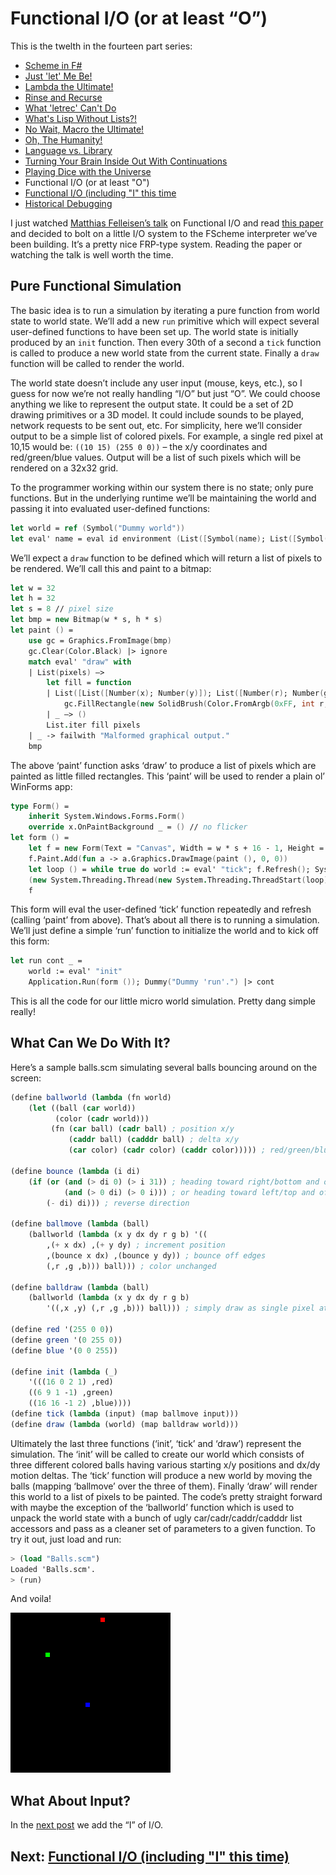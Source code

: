 # Functional I/O (or at least “O”)

This is the twelth in the fourteen part series:

* [Scheme in F#](Docs/intro.md)
* [Just 'let' Me Be!](let.md)
* [Lambda the Ultimate!](lambda.md)
* [Rinse and Recurse](recurse.md)
* [What 'letrec' Can't Do](letstar.md)
* [What's Lisp Without Lists?!](lists.md)
* [No Wait, Macro the Ultimate!](macros.md)
* [Oh, The Humanity!](mutation.md)
* [Language vs. Library](library.md)
* [Turning Your Brain Inside Out With Continuations](continuations.md)
* [Playing Dice with the Universe](amb.md)
* Functional I/O (or at least "O")
* [Functional I/O (including "I" this time](functinal_i.md)
* [Historical Debugging](debugging.md)

I just watched [Matthias Felleisen’s talk](http://vimeo.com/6631514) on Functional I/O and read [this paper](http://delivery.acm.org/10.1145/1600000/1596561/p47-felleisen.pdf?key1=1596561&key2=4733387621&coll=GUIDE&dl=GUIDE&CFID=73785769&CFTOKEN=48695734) and decided to bolt on a little I/O system to the FScheme interpreter we’ve been building. It’s a pretty nice FRP-type system. Reading the paper or watching the talk is well worth the time.

## Pure Functional Simulation

The basic idea is to run a simulation by iterating a pure function from world state to world state. We’ll add a new `run` primitive which will expect several user-defined functions to have been set up. The world state is initially produced by an `init` function. Then every 30th of a second a `tick` function is called to produce a new world state from the current state. Finally a `draw` function will be called to render the world.

The world state doesn’t include any user input (mouse, keys, etc.), so I guess for now we’re not really handling “I/O” but just “O”. We could choose anything we like to represent the output state. It could be a set of 2D drawing primitives or a 3D model. It could include sounds to be played, network requests to be sent out, etc. For simplicity, here we’ll consider output to be a simple list of colored pixels. For example, a single red pixel at 10,15 would be: `((10 15) (255 0 0))` – the x/y coordinates and red/green/blue values. Output will be a list of such pixels which will be rendered on a 32x32 grid.

To the programmer working within our system there is no state; only pure functions. But in the underlying runtime we’ll be maintaining the world and passing it into evaluated user-defined functions:

``` fsharp
let world = ref (Symbol("Dummy world")) 
let eval' name = eval id environment (List([Symbol(name); List([Symbol("quote"); world.Value])]))
```

We’ll expect a `draw` function to be defined which will return a list of pixels to be rendered. We’ll call this and paint to a bitmap:

``` fsharp
let w = 32 
let h = 32 
let s = 8 // pixel size 
let bmp = new Bitmap(w * s, h * s) 
let paint () = 
    use gc = Graphics.FromImage(bmp) 
    gc.Clear(Color.Black) |> ignore 
    match eval' "draw" with 
    | List(pixels) –> 
        let fill = function 
        | List([List([Number(x); Number(y)]); List([Number(r); Number(g); Number(b)])]) –> 
            gc.FillRectangle(new SolidBrush(Color.FromArgb(0xFF, int r, int g, int b)), int x * s, int y * s, s - 1, s - 1) 
        | _ –> () 
        List.iter fill pixels 
    | _ -> failwith "Malformed graphical output." 
    bmp
```

The above ‘paint’ function asks ‘draw’ to produce a list of pixels which are painted as little filled rectangles. This ‘paint’ will be used to render a plain ol’ WinForms app:

``` fsharp
type Form() = 
    inherit System.Windows.Forms.Form() 
    override x.OnPaintBackground _ = () // no flicker 
let form () = 
    let f = new Form(Text = "Canvas", Width = w * s + 16 - 1, Height = h * s + 38 - 1, Visible = true) 
    f.Paint.Add(fun a -> a.Graphics.DrawImage(paint (), 0, 0)) 
    let loop () = while true do world := eval' "tick"; f.Refresh(); System.Threading.Thread.Sleep(33) 
    (new System.Threading.Thread(new System.Threading.ThreadStart(loop))).Start() 
    f
```

This form will eval the user-defined ‘tick’ function repeatedly and refresh (calling ‘paint’ from above). That’s about all there is to running a simulation. We’ll just define a simple ‘run’ function to initialize the world and to kick off this form:

``` fsharp
let run cont _ = 
    world := eval' "init" 
    Application.Run(form ()); Dummy("Dummy 'run'.") |> cont
```

This is all the code for our little micro world simulation. Pretty dang simple really!

## What Can We Do With It?

Here’s a sample balls.scm simulating several balls bouncing around on the screen:

``` scheme
(define ballworld (lambda (fn world) 
    (let ((ball (car world)) 
          (color (cadr world)))
         (fn (car ball) (cadr ball) ; position x/y 
             (caddr ball) (cadddr ball) ; delta x/y 
             (car color) (cadr color) (caddr color))))) ; red/green/blue 

(define bounce (lambda (i di) 
    (if (or (and (> di 0) (> i 31)) ; heading toward right/bottom and off edge 
            (and (> 0 di) (> 0 i))) ; or heading toward left/top and off edge 
        (- di) di))) ; reverse direction

(define ballmove (lambda (ball) 
    (ballworld (lambda (x y dx dy r g b) '(( 
        ,(+ x dx) ,(+ y dy) ; increment position 
        ,(bounce x dx) ,(bounce y dy)) ; bounce off edges 
        (,r ,g ,b))) ball))) ; color unchanged

(define balldraw (lambda (ball) 
    (ballworld (lambda (x y dx dy r g b) 
        '((,x ,y) (,r ,g ,b))) ball))) ; simply draw as single pixel at x/y position

(define red '(255 0 0)) 
(define green '(0 255 0)) 
(define blue '(0 0 255))

(define init (lambda (_) 
    '(((16 0 2 1) ,red) 
    ((6 9 1 -1) ,green) 
    ((16 16 -1 2) ,blue)))) 
(define tick (lambda (input) (map ballmove input))) 
(define draw (lambda (world) (map balldraw world)))
```

Ultimately the last three functions (‘init’, ‘tick’ and ‘draw’) represent the simulation. The ‘init’ will be called to create our world which consists of three different colored balls having various starting x/y positions and dx/dy motion deltas. The ‘tick’ function will produce a new world by moving the balls (mapping ‘ballmove’ over the three of them). Finally ‘draw’ will render this world to a list of pixels to be painted. The code’s pretty straight forward with maybe the exception of the ‘ballworld’ function which is used to unpack the world state with a bunch of ugly car/cadr/caddr/cadddr list accessors and pass as a cleaner set of parameters to a given function. To try it out, just load and run:

``` scheme
> (load "Balls.scm") 
Loaded 'Balls.scm'. 
> (run)
```

And voila!

![Balls](Images/balls.gif)

## What About Input?

In the [next post](funcional_i.md) we add the “I” of I/O.

## Next: [Functional I/O (including "I" this time)](functinal_i.md)
